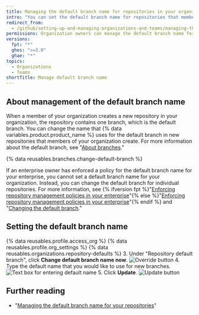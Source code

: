 ```yaml
---
title: Managing the default branch name for repositories in your organization
intro: "You can set the default branch name for repositories that members create in your organization on {% data variables.product.product_location %}."
redirect_from:
  - /github/setting-up-and-managing-organizations-and-teams/managing-the-default-branch-name-for-repositories-in-your-organization
permissions: Organization owners can manage the default branch name for new repositories in the organization.
versions:
  fpt: "*"
  ghes: ">=3.0"
  ghae: "*"
topics:
  - Organizations
  - Teams
shortTitle: Manage default branch name
---
```


## About management of the default branch name

When a member of your organization creates a new repository in your organization, the repository contains one branch, which is the default branch. You can change the name that {% data variables.product.product_name %} uses for the default branch in new repositories that members of your organization create. For more information about the default branch, see "[About branches](/github/collaborating-with-issues-and-pull-requests/about-branches#about-the-default-branch)."

{% data reusables.branches.change-default-branch %}

If an enterprise owner has enforced a policy for the default branch name for your enterprise, you cannot set a default branch name for your organization. Instead, you can change the default branch for individual repositories. For more information, see {% ifversion fpt %}"[Enforcing repository management policies in your enterprise](/github/setting-up-and-managing-your-enterprise/enforcing-repository-management-policies-in-your-enterprise-account#enforcing-a-policy-on-the-default-branch-name)"{% else %}"[Enforcing repository management policies in your enterprise](/admin/policies/enforcing-repository-management-policies-in-your-enterprise#enforcing-a-policy-on-the-default-branch-name)"{% endif %} and "[Changing the default branch](/github/administering-a-repository/changing-the-default-branch)."

## Setting the default branch name

{% data reusables.profile.access_org %}
{% data reusables.profile.org_settings %}
{% data reusables.organizations.repository-defaults %} 3. Under "Repository default branch", click **Change default branch name now**.
![Override button](/assets/images/help/organizations/repo-default-name-button.png) 4. Type the default name that you would like to use for new branches.
![Text box for entering default name](/assets/images/help/organizations/repo-default-name-text.png) 5. Click **Update**.
![Update button](/assets/images/help/organizations/repo-default-name-update.png)

## Further reading

- "[Managing the default branch name for your repositories](/github/setting-up-and-managing-your-github-user-account/managing-the-default-branch-name-for-your-repositories)"
